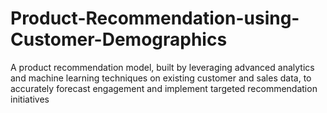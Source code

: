 # Product-Recommendation-using-Customer-Demographics
A product recommendation model, built by leveraging advanced analytics and machine learning techniques on existing customer and sales data, to accurately forecast engagement and implement targeted recommendation initiatives
